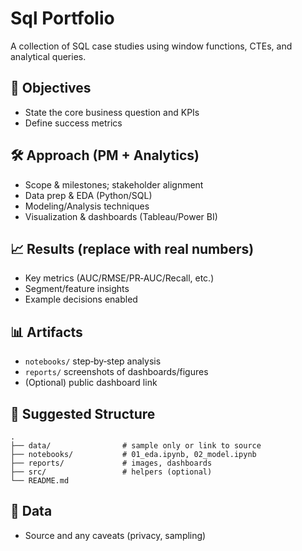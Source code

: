 # Sql Portfolio

A collection of SQL case studies using window functions, CTEs, and analytical queries.

## 🎯 Objectives
- State the core business question and KPIs
- Define success metrics

## 🛠️ Approach (PM + Analytics)
- Scope & milestones; stakeholder alignment
- Data prep & EDA (Python/SQL)
- Modeling/Analysis techniques
- Visualization & dashboards (Tableau/Power BI)

## 📈 Results (replace with real numbers)
- Key metrics (AUC/RMSE/PR‑AUC/Recall, etc.)
- Segment/feature insights
- Example decisions enabled

## 📊 Artifacts
- `notebooks/` step‑by‑step analysis
- `reports/` screenshots of dashboards/figures
- (Optional) public dashboard link

## 📂 Suggested Structure
```
.
├── data/                # sample only or link to source
├── notebooks/           # 01_eda.ipynb, 02_model.ipynb
├── reports/             # images, dashboards
├── src/                 # helpers (optional)
└── README.md
```

## 📜 Data
- Source and any caveats (privacy, sampling)